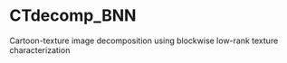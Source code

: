 # CTdecomp_BNN
Cartoon-texture image decomposition using blockwise low-rank texture characterization
